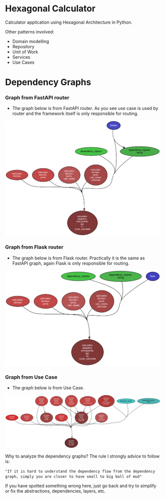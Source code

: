 # Hexagonal Calculator

Calculator application using Hexagonal Architecture in Python.

Other patterns involved:

* Domain modelling
* Repository
* Unit of Work
* Services
* Use Cases

# Dependency Graphs

### Graph from FastAPI router

* The graph below is from FastAPI router. 
As you see use case is used by router and the framework itself is only responsible for routing.

![dependency from fastapi router](docs/calculator_adapters_entrypoints_api_v1_route_calculate.svg)

### Graph from Flask router

* The graph below is from Flask router. 
Practically it is the same as FastAPI graph, again Flask is only responsible for routing.

![dependency from flask router](docs/calculator_adapters_entrypoints_api_v2_route_calculate.svg)

### Graph from Use Case

* The graph below is from Use Case.

![dependency from use case](docs/calculator_adapters_use_cases_calculate.svg)

Why to analyze the dependency graphs? 
The rule I strongly advice to follow is: 

`"If it is hard to understand the dependency flow from the dependency graph, simply you are closer to have small to big ball of mud"`

If you have spotted something wrong here, just go back and try to simplify or fix the abstractions, dependencies, layers, etc.